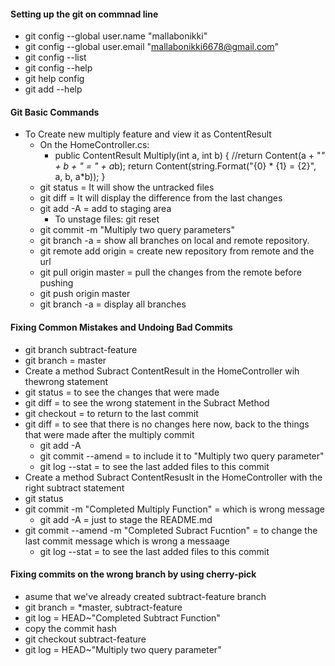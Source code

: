 #### Setting up the git on commnad line
* git config --global user.name "mallabonikki"
* git config --global user.email "mallabonikki6678@gmail.com"
* git config --list
* git config --help
* git help config
* git add --help

#### Git Basic Commands
 * To Create new multiply feature and view it as ContentResult  
   * On the HomeController.cs:
        *	public ContentResult Multiply(int a, int b)
            {
                //return Content(a + "*" + b + " = " + a*b);
                return Content(string.Format("{0} * {1} = {2}", a, b, a*b));
            }
   * git status = It will show the untracked files
   * git diff = It will display the difference from the last changes
   * git add -A = add to staging area
     * To unstage files: git reset
   * git commit -m "Multiply two query parameters"
   * git branch -a = show all branches on local and remote repository.
   * git remote add origin <url> = create new repository from remote and the url
   * git pull origin master = pull the changes from the remote before pushing
   * git push origin master 
   * git branch -a = display all branches

#### Fixing Common Mistakes and Undoing Bad Commits
* git branch subtract-feature
* git branch = master
* Create a method Subract ContentResult in the HomeController wih thewrong statement
* git status = to see the changes that were made
* git diff = to see the wrong statement in the Subract Method
* git checkout <file want to reset> = to return to the last commit
* git diff = to see that there is no changes here now, back to the things that were made after the multiply commit
    * git add -A
    * git commit --amend = to include it to "Multiply two query parameter"
    * git log --stat = to see the last added files to this commit
* Create a method Subract ContentResuslt in the HomeController with the right subtract statement
* git status
* git commit -m "Completed Multiply Function" = which is wrong message
  * git add -A = just to stage the README.md
* git commit --amend -m "Completed Subract Fucntion" = to change the last commit message which is wrong a messaage
  * git log --stat = to see the last added files to this commit 

#### Fixing commits on the wrong branch by using cherry-pick
 * asume that we've already created subtract-feature branch
 * git branch = *master, subtract-feature
 * git log = HEAD~"Completed Subtract Function"
 * copy the commit hash
 * git checkout subtract-feature
 * git log = HEAD~"Multiply two query parameter"